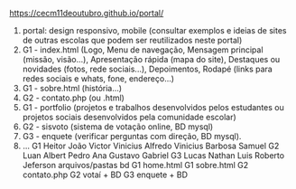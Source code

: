 https://cecm11deoutubro.github.io/portal/

1) portal: design responsivo, mobile (consultar exemplos e ideias de sites de outras escolas que podem ser reutilizados neste portal)
2) G1 - index.html (Logo, Menu de navegação, Mensagem principal (missão, visão...), Apresentação rápida (mapa do site), Destaques ou novidades (fotos, rede sociais...), Depoimentos, Rodapé (links para redes sociais e whats, fone, endereço...)
3) G1 - sobre.html (história...)
4) G2 - contato.php (ou .html)
5) G1 - portfolio (projetos e trabalhos desenvolvidos pelos estudantes ou projetos sociais desenvolvidos pela comunidade escolar)
6) G2 - sisvoto (sistema de votação online, BD mysql)
7) G3 - enquete (verificar perguntas com direção, BD mysql).
8) ...
G1
Heitor
João Victor
Vinicius Alfredo
Vinicius Barbosa
Samuel
G2
Luan
Albert
Pedro
Ana
Gustavo
Gabriel
G3
Lucas
Nathan
Luis
Roberto
Jeferson
arquivos/pastas bd
G1 home.html
G1 sobre.html
G2 contato.php
G2 votaí + BD
G3 enquete + BD
